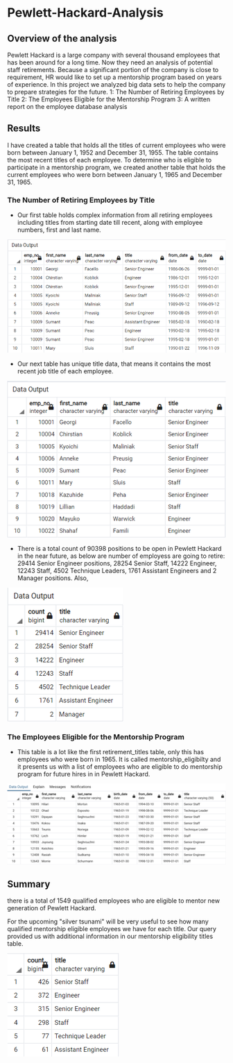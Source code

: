 # Pewlett-Hackard-Analysis

## Overview of the analysis
Pewlett Hackard is a large company with several thousand employees that has been around for a long time. Now they need an analysis of potential staff retirements. Because a significant portion of the company is close to requirement, HR would like to set up a mentorship program based on years of experience. In this project we analyzed big data sets to help the company to prepare strategies for the future.
1: The Number of Retiring Employees by Title
2: The Employees Eligible for the Mentorship Program
3: A written report on the employee database analysis


## Results
I have created a table that holds all the titles of current employees who were born between January 1, 1952 and December 31, 1955. The table contains the most recent titles of each employee. To determine who is eligible to participate in a mentorship program, we created another table that holds the current employees who were born between January 1, 1965 and December 31, 1965.
### The Number of Retiring Employees by Title
- Our first table holds complex information from all retiring employees including titles from starting date till recent, along with employee numbers, first and last name.

![retirement_titles.](https://github.com/kossakova/Pewlett-Hackard-Analysis/blob/main/PNG/retirement_titles.png)

- Our next table has unique title data, that means it contains the most recent job title of each employee.

![unique_titles.](https://github.com/kossakova/Pewlett-Hackard-Analysis/blob/main/PNG/unique_titles.png)

- There is a total count of 90398 positions to be open in Pewlett Hackard in the near future, as below are number of employess are going to retire:
29414 Senior Engineer positions, 28254 Senior Staff, 14222 Engineer, 12243 Staff, 4502 Technique Leaders, 1761 Assistant Engineers and 2 Manager positions.
Also,

![retiring_titles.](https://github.com/kossakova/Pewlett-Hackard-Analysis/blob/main/PNG/retiring_titles.png)

### The Employees Eligible for the Mentorship Program

- This table is a lot like the first retirement_titles table, only this has employees who were born in 1965. It is called mentorship_eligibilty and it presents us with a list of employees who are eligible to do mentorship program for future hires in in Pewlett Hackard.  

![mentorship_eligibilty.](https://github.com/kossakova/Pewlett-Hackard-Analysis/blob/main/PNG/mentorship_eligibilty.png)

## Summary

 there is a total of 1549 qualified employees who are eligible to mentor new generation of Pewlett Hackard. 

For the upcoming "silver tsunami" will be very useful to see how many qualified mentorship eligible employees we have for each title. Our query provided us with additional information in our mentorship eligibility titles table.

![mentorship_eligibilty_titles.](https://github.com/kossakova/Pewlett-Hackard-Analysis/blob/main/PNG/mentorship_eligibilty_titles.png)
